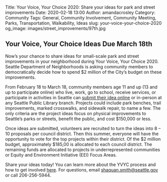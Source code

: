 Title: Your Voice, Your Choice 2020: Share your ideas for park and street improvements 
Date: 2020-02-18 13:00
Author: amandacrosley
Category: Community
Tags: General, Community Involvement, Community Meeting, Parks, Transportation, Walkability, Ideas
slug: your-voice-your-choice-2020
og_image: images/street_improvements/97th.jpg

## Your Voice, Your Choice Ideas Due March 18th 

Now’s your chance to share ideas for small-scale park and street improvements in your neighborhood during Your Voice, Your Choice 2020. Seattle Department of Neighborhoods is asking community members to democratically decide how to spend $2 million of the City’s budget on these improvements.
 
From February 18 to March 18, community members age 11 and up (13 and up to participate online) who live, work, go to school,  receive services, or participate in activities in Seattle can [submit their idea online](http://www.seattle.gov/neighborhoods/programs-and-services/your-voice-your-choice/get-involved/idea-collection) or in-person at any Seattle Public Library branch. Projects could include park benches, trail improvements, marked crosswalks, and sidewalk repair, to name a few. The only criteria are the project ideas focus on physical improvements to Seattle’s parks or streets, benefit the public, and cost $150,000 or less.
 
Once ideas are submitted, volunteers are recruited to turn the ideas into 8 – 10 proposals per council district. Then this summer, everyone will have the opportunity to vote for the top projects within their district. Of the $2 million budget, approximately $185,00 is allocated to each council district. The remaining funds are allocated to projects in underrepresented communities or Equity and Environment Initiative (EEI) Focus Areas. 
 
Share your ideas today! You can learn more about the YVYC process and how to get involved [here](http://www.seattle.gov/neighborhoods/programs-and-services/your-voice-your-choice). For questions, email shaquan.smith@seattle.gov or call 206-256-5944.

